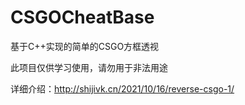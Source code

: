 # CSGOCheatBase
基于C++实现的简单的CSGO方框透视

此项目仅供学习使用，请勿用于非法用途

详细介绍：http://shijivk.cn/2021/10/16/reverse-csgo-1/
